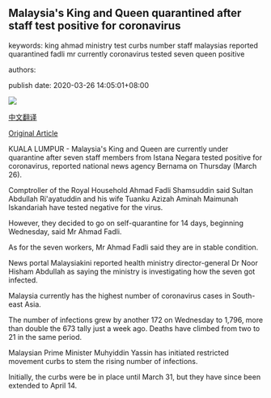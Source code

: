 ## Malaysia's King and Queen quarantined after staff test positive for coronavirus

keywords: king ahmad ministry test curbs number staff malaysias reported quarantined fadli mr currently coronavirus tested seven queen positive

authors: 

publish date: 2020-03-26 14:05:01+08:00

![](https://www.straitstimes.com/sites/default/files/styles/x_large/public/articles/2020/03/26/ab_msia-king_260320.jpg?itok=BD8nKgAa)

[中文翻译](Malaysia%27s%20King%20and%20Queen%20quarantined%20after%20staff%20test%20positive%20for%20coronavirus_zh.md)

[Original Article](https://www.straitstimes.com/asia/se-asia/malaysias-king-and-queen-quarantined-after-staffers-test-positive-for-coronavirus)

KUALA LUMPUR - Malaysia's King and Queen are currently under quarantine after seven staff members from Istana Negara tested positive for coronavirus, reported national news agency Bernama on Thursday (March 26).

Comptroller of the Royal Household Ahmad Fadli Shamsuddin said Sultan Abdullah Ri'ayatuddin and his wife Tuanku Azizah Aminah Maimunah Iskandariah have tested negative for the virus.

However, they decided to go on self-quarantine for 14 days, beginning Wednesday, said Mr Ahmad Fadli.

As for the seven workers, Mr Ahmad Fadli said they are in stable condition.

News portal Malaysiakini reported health ministry director-general Dr Noor Hisham Abdullah as saying the ministry is investigating how the seven got infected.

Malaysia currently has the highest number of coronavirus cases in South-east Asia.

The number of infections grew by another 172 on Wednesday to 1,796, more than double the 673 tally just a week ago. Deaths have climbed from two to 21 in the same period.

Malaysian Prime Minister Muhyiddin Yassin has initiated restricted movement curbs to stem the rising number of infections.

Initially, the curbs were be in place until March 31, but they have since been extended to April 14.